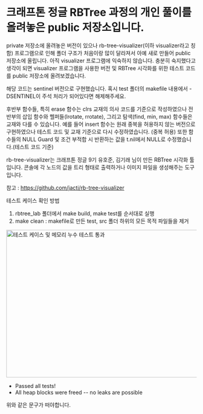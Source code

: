 # 크래프톤 정글 RBTree 과정의 개인 풀이를 올려놓은 public 저장소입니다.

private 저장소에 올려놓은 버전이 있으나 rb-tree-visualizer\(이하 visualizer라고 칭함\) 프로그램으로 인해 폴더 구조가 처음이랑 많이 달라져서 아예 새로 만들어 public 저장소에 올립니다.
아직 visualizer 프로그램에 익숙하지 않습니다. 충분히 숙지했다고 생각이 되면 visualizer 프로그램을 사용한 버전 및 RBTree 시각화를 위한 테스트 코드를 public 저장소에 올려보겠습니다.

해당 코드는 sentinel 버전으로 구현했습니다. 혹시 test 폴더의 makefile 내용에서 -DSENTINEL이 주석 처리가 되어있다면 해제해주세요.

후반부 함수들, 특히 erase 함수는 clrs 교재의 의사 코드를 기준으로 작성하였으나 전반부의 삽입 함수와 헬퍼들\(lrotate, rrotate\), 그리고 탐색\(find, min, max\) 함수들은 교재와 다를 수 있습니다.
예를 들어 insert 함수는 원래 중복을 허용하지 않는 버전으로 구현하였으나 테스트 코드 및 교재 기준으로 다시 수정하였습니다. \(중복 허용\)
또한 함수들의 NULL Guard 및 조건 부적합 시 반환하는 값을 t.nil에서 NULL로 수정했습니다.\(테스트 코드 기준\)

rb-tree-visualizer는 크래프톤 정글 9기 유호준, 김기래 님이 만든 RBTree 시각화 툴입니다. 콘솔에 각 노드의 값을 트리 형태로 출력하거나 이미지 파일을 생성해주는 도구입니다.

참고 : <https://github.com/jacti/rb-tree-visualizer>

테스트 케이스 확인 방법
1. rbtree_lab 폴더에서 make build, make test를 순서대로 실행
2. make clean : makefile로 만든 test, src 폴더 하위의 모든 목적 파일들을 제거

<img width="602" height="390" alt="테스트 케이스 및 메모리 누수 테스트 통과" src="https://github.com/user-attachments/assets/f236375d-f295-40f0-ace5-b7d11f7cfa62" />

- Passed all tests!
- All heap blocks were freed -- no leaks are possible

위와 같은 문구가 떠야합니다.
